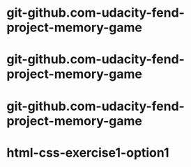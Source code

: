 # git-github.com-udacity-fend-project-memory-game
# git-github.com-udacity-fend-project-memory-game
# git-github.com-udacity-fend-project-memory-game
# html-css-exercise1-option1
